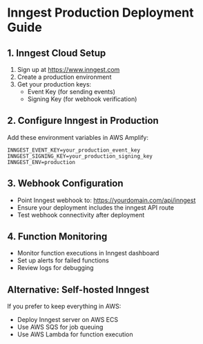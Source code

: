# Inngest Production Deployment Guide

## 1. Inngest Cloud Setup
1. Sign up at https://www.inngest.com
2. Create a production environment
3. Get your production keys:
   - Event Key (for sending events)
   - Signing Key (for webhook verification)

## 2. Configure Inngest in Production
Add these environment variables in AWS Amplify:

```
INNGEST_EVENT_KEY=your_production_event_key
INNGEST_SIGNING_KEY=your_production_signing_key
INNGEST_ENV=production
```

## 3. Webhook Configuration
- Point Inngest webhook to: https://yourdomain.com/api/inngest
- Ensure your deployment includes the inngest API route
- Test webhook connectivity after deployment

## 4. Function Monitoring
- Monitor function executions in Inngest dashboard
- Set up alerts for failed functions
- Review logs for debugging

## Alternative: Self-hosted Inngest
If you prefer to keep everything in AWS:
- Deploy Inngest server on AWS ECS
- Use AWS SQS for job queuing
- Use AWS Lambda for function execution